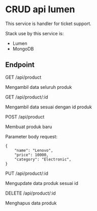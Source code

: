 # CRUD api lumen

This service is handler for ticket support.

Stack use by this service is:
- Lumen
- MongoDB

## Endpoint

GET /api/product

Mengambil data seluruh produk

GET /api/product/:id

Mengambil data sesuai dengan id produk


POST /api/product

Membuat produk baru

Parameter body request:

```
{
    "name": "Lenovo",
    "price": 10000,
    "category": "Electronic",
}
```

PUT /api/product/:id

Mengupdate data produk sesuai id


DELETE /api/product/:id

Menghapus data produk